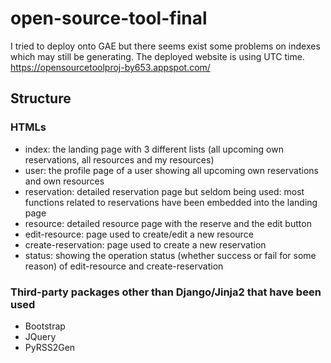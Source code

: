 # open-source-tool-final

I tried to deploy onto GAE but there seems exist some problems on indexes which may still be generating. The deployed website is using UTC time.
https://opensourcetoolproj-by653.appspot.com/

## Structure
### HTMLs
  * index: the landing page with 3 different lists (all upcoming own reservations, all resources and my resources)
  * user: the profile page of a user showing all upcoming own reservations and own resources
  * reservation: detailed reservation page but seldom being used: most functions related to reservations have been embedded into the landing page
  * resource: detailed resource page with the reserve and the edit button
  * edit-resource: page used to create/edit a new resource
  * create-reservation: page used to create a new reservation
  * status: showing the operation status (whether success or fail for some reason) of edit-resource and create-reservation
 
### Third-party packages other than Django/Jinja2 that have been used
  * Bootstrap
  * JQuery
  * PyRSS2Gen
